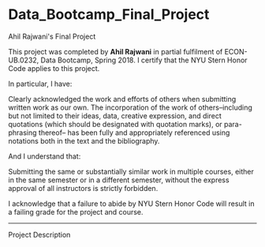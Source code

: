 # Data_Bootcamp_Final_Project
Ahil Rajwani's Final Project

This project was completed by **Ahil Rajwani** in partial fulfilment of ECON-UB.0232, Data Bootcamp, Spring 2018. I certify that the NYU Stern Honor Code applies to this project. 

In particular, I have:

Clearly acknowledged the work and efforts of others when submitting written work as our own. The incorporation of the work of others–including but not limited to their ideas, data, creative expression, and direct quotations (which should be designated with quotation marks), or para- phrasing thereof– has been fully and appropriately referenced using notations both in the text and the bibliography. 

And I understand that:

Submitting the same or substantially similar work in multiple courses, either in the same semester or in a different semester, without the express approval of all instructors is strictly forbidden.

I acknowledge that a failure to abide by NYU Stern Honor Code will result in a failing grade for the project and course.

---

Project Description
